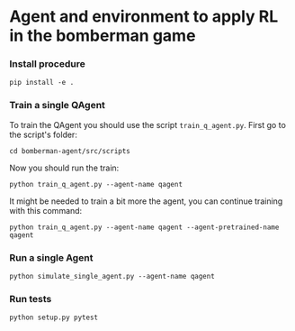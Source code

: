 # Agent and environment to apply RL in the bomberman game

### Install procedure

```
pip install -e .
```

### Train a single QAgent

To train the QAgent you should use the script `train_q_agent.py`. First go to the 
script's folder:

```
cd bomberman-agent/src/scripts
```

Now you should run the train:

```
python train_q_agent.py --agent-name qagent
```

It might be needed to train a bit more the agent, you can
continue training with this command:

```
python train_q_agent.py --agent-name qagent --agent-pretrained-name qagent
```

### Run a single Agent

```
python simulate_single_agent.py --agent-name qagent
```

### Run tests

```
python setup.py pytest
```

